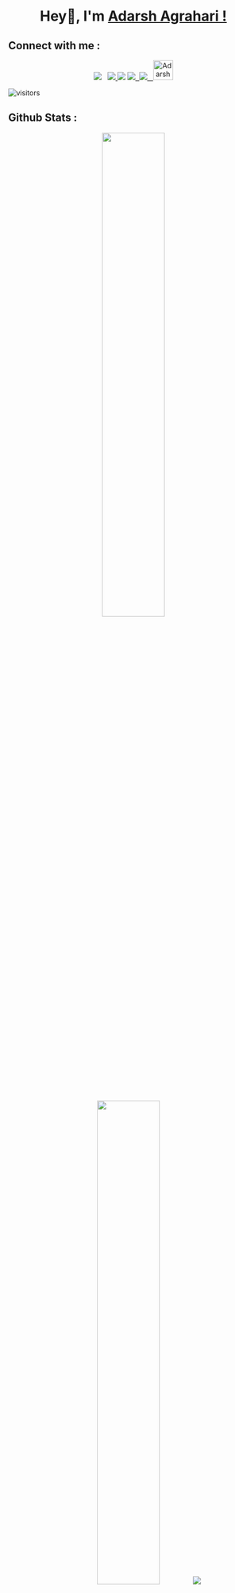 <div align="center">

# Hey👋, I'm [Adarsh Agrahari !](https://github.com/Adarsh-Agrahari)
</div>

## Connect with me :

<div align=center>
<a href="https://www.linkedin.com/in/adarsh-agrahari/" alt="Adarsh Agrahari | LinkedIn"><img src="https://img.icons8.com/fluent/48/000000/linkedin.png" ></a> &nbsp;
<a href="mailto:adarshagrahari0503@gmail.com" alt="Adarsh Agrahari | Gmail"><img src="https://img.icons8.com/fluent/48/000000/gmail.png">
<a href="https://www.instagram.com/_adarsh_agrahari/" alt="Adarsh Agrahari | Instagram"><img src="https://img.icons8.com/fluent/48/000000/instagram-new.png" ></a> 
<a href="https://discordapp.com/users/Adarsh Agrahari#9629" alt="Adarsh Agrahari | Discord"><img src="https://img.icons8.com/plasticine/50/000000/discord-logo.png">&nbsp;
<a href="https://www.hackerrank.com/adarshagrahari05" alt="Adarsh Agrahari | HackerRank"><img src="https://img.icons8.com/external-tal-revivo-shadow-tal-revivo/50/000000/external-hackerrank-is-a-technology-company-that-focuses-on-competitive-programming-logo-shadow-tal-revivo.png">&nbsp;&nbsp;
<a href="https://codepen.io/adarsh-agrahari" target="blank"><img src="https://raw.githubusercontent.com/rahuldkjain/github-profile-readme-generator/master/src/images/icons/Social/codepen.svg" alt="Adarsh Agrahari | Codepen" height="40" width="40" /></a>
</div>
  
![visitors](https://visitor-badge.laobi.icu/badge?page_id=Adarsh-Agrahari.Adarsh-Agrahari)

## Github Stats :

<p align="center">
  <img height="50%" width="auto" src ="https://github-readme-stats.vercel.app/api?username=Adarsh-Agrahari&show_icons=true&count_private=true&theme=vision-friendly-dark&hide_border=true&bg_color=00000000">
  <!-- &hide=issues,contribs -->
  <img height="50%" width="auto" src ="https://github-readme-stats.vercel.app/api/top-langs/?username=Adarsh-Agrahari&layout=compact&hide_border=true&theme=vision-friendly-dark&bg_color=00000000&langs_count=8">
  <!-- &hide=jupyter%20notebook,tex,css,php&exclude_repo=Pacman-AI -->
  <img src ="https://github-readme-streak-stats.herokuapp.com?user=Adarsh-Agrahari&theme=vision-friendly-dark&hide_border=true&background=FFFFFF00">
  <br>
  <br>
</p>

 
<div align=center>

<!-- [![trophy](https://github-profile-trophy.vercel.app/?username=Adarsh-Agrahari&theme=onedark)](https://github.com/Adarsh-Agrahari/github-profile-trophy) -->
</div>
<img src="https://github-readme-activity-graph.vercel.app/graph?username=Adarsh-Agrahari&hide_border=true&theme=github-compact&bg_color=FFFFFF00&color=e1dbe1&line=8042fc&point=ffb000&area=true)%5D(https://github.com/ashutosh00710/github-readme-activity-graph" width="100%" alt="github activity graph"/>
 
<!-- ## Top Repository :

<div width="50%" align="center">
<div> <a href="https://github.com/Adarsh-Agrahari/tic-tac-toe" align="left"><img align="left"" src="https://github-readme-stats.vercel.app/api/pin/?username=Adarsh-Agrahari&repo=tic-tac-toe&title_color=8042fc&text_color=ffffff&icon_color=8042fc&bg_color=FFFFFF00&hide_border=true&locale=en" /></a></div>

</div><br /><br /><br /><br /><br /><br /> -->

## Hacktoberfest 2022 & 2023 Contribution Badges :
<div align="center">

[![My Holopin board](https://holopin.me/adarsh0503)](https://holopin.io/@adarsh0503)
</div>

